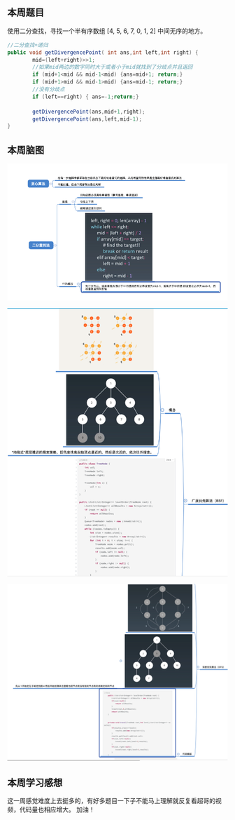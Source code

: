 ## 本周题目

使用二分查找，寻找一个半有序数组 [4, 5, 6, 7, 0, 1, 2] 中间无序的地方。

~~~java
//二分查找+递归
public void getDivergencePoint( int ans,int left,int right) {
        mid=(left+right)>>1;
        //如果mid两边的数字同时大于或者小于mid就找到了分歧点并且返回
        if (mid+1<mid && mid-1<mid) {ans=mid+1; return;}
        if (mid+1>mid && mid-1>mid) {ans=mid-1; return;}
        //没有分歧点
        if (left==right) { ans=-1;return;}
        
        getDivergencePoint(ans,mid+1,right);
        getDivergencePoint(ans,left,mid-1);
}
~~~

## 本周脑图

![](notes-image/贪心+二分查找.png)

![](notes-image/BFS.png)

![](notes-image/DFS.png)



## 本周学习感想

这一周感觉难度上去挺多的，有好多题目一下子不能马上理解就反复看超哥的视频，代码量也相应增大。 加油！